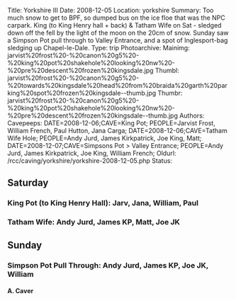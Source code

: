 Title: Yorkshire III
Date: 2008-12-05
Location: yorkshire
Summary: Too much snow to get to BPF, so dumped bus on the ice floe that was the NPC carpark. King (to King Henry hall + back) & Tatham Wife on Sat - sledged down off the fell by the light of the moon on the 20cm of snow. Sunday saw a Simpson Pot pull through to Valley Entrance, and a spot of Inglesport-bag sledging up Chapel-le-Dale.
Type: trip
Photoarchive:
Mainimg: jarvist%20frost%20-%20canon%20g5%20-%20king%20pot%20shakehole%20looking%20nw%20-%20pre%20descent%20frozen%20kingsdale.jpg
Thumbl: jarvist%20frost%20-%20canon%20g5%20-%20towards%20kingsdale%20head%20from%20braida%20garth%20parking%20spot%20frozen%20kingsdale--thumb.jpg
Thumbr: jarvist%20frost%20-%20canon%20g5%20-%20king%20pot%20shakehole%20looking%20nw%20-%20pre%20descent%20frozen%20kingsdale--thumb.jpg
Authors:
Cavepeeps: DATE=2008-12-06;CAVE=King Pot; PEOPLE=Jarvist Frost, William French, Paul Hutton, Jana Carga;
           DATE=2008-12-06;CAVE=Tatham Wife Hole; PEOPLE=Andy Jurd, James Kirkpatrick, Joe King, Matt;
           DATE=2008-12-07;CAVE=Simpsons Pot > Valley Entrance; PEOPLE=Andy Jurd, James Kirkpatrick, Joe King, William French;
Oldurl: /rcc/caving/yorkshire/yorkshire-2008-12-05.php
Status:

##  Saturday

###  King Pot (to King Henry Hall): Jarv, Jana, William, Paul

###  Tatham Wife: Andy Jurd, James KP, Matt, Joe JK

##  Sunday

###  Simpson Pot Pull Through: Andy Jurd, James KP, Joe JK, William

####  A. Caver
